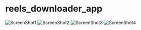 # reels_downloader_app


![ScreenShot1](https://user-images.githubusercontent.com/38581177/177037834-7a26b9a6-185a-41d9-9fea-dbad6da19cd3.jpg)
![ScreenShot2](https://user-images.githubusercontent.com/38581177/177037836-7f527fda-e484-464c-884f-e94571550bc1.jpg)
![ScreenShot3](https://user-images.githubusercontent.com/38581177/177037838-79433541-fbf7-40e9-b5e7-d05c19938288.jpg)
![ScreenShot4](https://user-images.githubusercontent.com/38581177/177037830-3c98e91b-8eb1-4be8-9bc0-8374eeaf8221.jpg)
